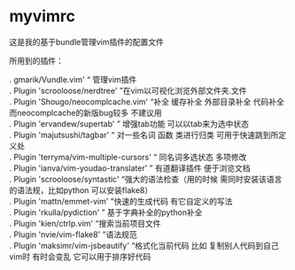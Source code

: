 # myvimrc

这是我的基于bundle管理vim插件的配置文件
 
 所用到的插件：
 
. gmarik/Vundle.vim'   “ 管理vim插件                                                                                                       
. Plugin 'scrooloose/nerdtree'      ”在vim以可视化浏览外部文件夹.文件                                                                                                     
. Plugin 'Shougo/neocomplcache.vim'   “补全 缓存补全 外部目录补全 代码补全   而neocomplcache的新版bug较多 不建议用                                                                                                           
. Plugin 'ervandew/supertab'          ” 增强tab功能 可以以tab来为选中状态                                                                                                    
. Plugin 'majutsushi/tagbar'           “ 对一些名词 函数 类进行归类 可用于快速跳到所定义处                                                                                                       
. Plugin 'terryma/vim-multiple-cursors'  “ 同名词多选状态 多项修改                                                                                                      
. Plugin 'ianva/vim-youdao-translater'    ”     有道翻译插件  便于浏览文档                                                                         
. Plugin 'scrooloose/syntastic'             “强大的语法检查（用的时候 需同时安装该语言的语法规，比如python 可以安装flake8）                                                                                                   
. Plugin 'mattn/emmet-vim'       ”快速的生成代码 有它自定义的写法                                                                                                             
. Plugin 'rkulla/pydiction'       ” 基于字典补全的python补全                                                                                                            
. Plugin 'kien/ctrlp.vim'         “搜索当前项目文件                                                                                                            
. Plugin 'nvie/vim-flake8'         ”语法规范                                                                                                        
. Plugin 'maksimr/vim-jsbeautify'   “格式化当前代码 比如 复制别人代码到自己vim时 有时会变乱 它可以用于排序好代码
